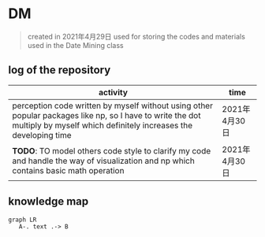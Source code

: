 # DM
> created in 2021年4月29日 
> used for storing the codes and materials used in the Date Mining class

## log of the repository
| activity                                                     | time          |
| ------------------------------------------------------------ | ------------- |
| perception code written by myself without using other popular packages like np, so I have to write the dot multiply by myself which  definitely increases the developing time | 2021年4月30日 |
| **TODO**: TO model others code style to clarify my code and handle the way of visualization and np which contains basic math operation | 2021年4月30日 |



## knowledge map

```mermaid
graph LR
   A-. text .-> B
```

